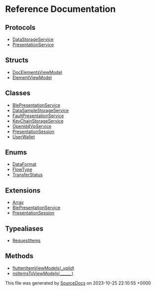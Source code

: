 # Reference Documentation

## Protocols

-   [DataStorageService](protocols/DataStorageService.md)
-   [PresentationService](protocols/PresentationService.md)

## Structs

-   [DocElementsViewModel](structs/DocElementsViewModel.md)
-   [ElementViewModel](structs/ElementViewModel.md)

## Classes

-   [BlePresentationService](classes/BlePresentationService.md)
-   [DataSampleStorageService](classes/DataSampleStorageService.md)
-   [FaultPresentationService](classes/FaultPresentationService.md)
-   [KeyChainStorageService](classes/KeyChainStorageService.md)
-   [OpenId4VpService](classes/OpenId4VpService.md)
-   [PresentationSession](classes/PresentationSession.md)
-   [UserWallet](classes/UserWallet.md)

## Enums

-   [DataFormat](enums/DataFormat.md)
-   [FlowType](enums/FlowType.md)
-   [TransferStatus](enums/TransferStatus.md)

## Extensions

-   [Array](extensions/Array.md)
-   [BlePresentationService](extensions/BlePresentationService.md)
-   [PresentationSession](extensions/PresentationSession.md)

## Typealiases

-   [RequestItems](typealiases/RequestItems.md)

## Methods

-   [fluttenItemViewModels(__valid_)](methods/fluttenItemViewModels(__valid_).md)
-   [nsItemsToViewModels(______)](methods/nsItemsToViewModels(______).md)

This file was generated by [SourceDocs](https://github.com/eneko/SourceDocs) on 2023-10-25 22:10:55 +0000